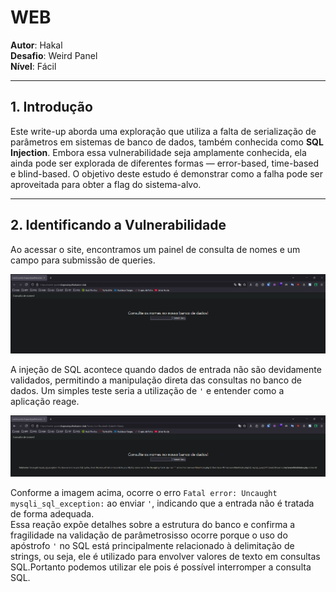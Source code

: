 # **WEB**

**Autor**: Hakal  
**Desafio**: Weird Panel  
**Nível**: Fácil  

---

## **1. Introdução**

Este write-up aborda uma exploração que utiliza a falta de serialização de parâmetros em sistemas de banco de dados, também conhecida como **SQL Injection**. Embora essa vulnerabilidade seja amplamente conhecida, ela ainda pode ser explorada de diferentes formas — error-based, time-based e blind-based. O objetivo deste estudo é demonstrar como a falha pode ser aproveitada para obter a flag do sistema-alvo.

---

## **2. Identificando a Vulnerabilidade**

Ao acessar o site, encontramos um painel de consulta de nomes e um campo para submissão de queries. 

![Painel](1.png)

A injeção de SQL acontece quando dados de entrada não são devidamente validados, permitindo a manipulação direta das consultas no banco de dados. Um simples teste seria a utilização de `'` e entender como a aplicação reage.

![Error-based](2.png)

Conforme a imagem acima, ocorre o erro `Fatal error: Uncaught mysqli_sql_exception:` ao enviar `'`, indicando que a entrada não é tratada de forma adequada.  
Essa reação expõe detalhes sobre a estrutura do banco e confirma a fragilidade na validação de parâmetrosisso ocorre porque o uso do apóstrofo `'` no SQL está principalmente relacionado à delimitação de strings, ou seja, ele é utilizado para envolver valores de texto em consultas SQL.Portanto podemos utilizar ele pois é possível interromper a consulta SQL.